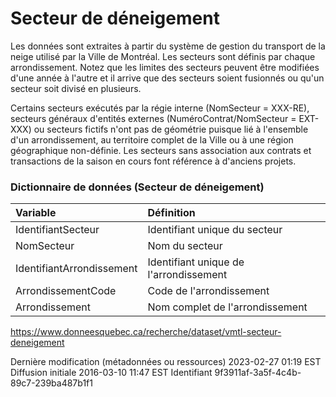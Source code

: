 # Secteur de déneigement
	
Les données sont extraites à partir du système de gestion du transport de la neige utilisé par la Ville de Montréal. Les secteurs sont définis par chaque arrondissement. Notez que les limites des secteurs peuvent être modifiées d'une année à l'autre et il arrive que des secteurs soient fusionnés ou qu'un secteur soit divisé en plusieurs.

Certains secteurs exécutés par la régie interne (NomSecteur = XXX-RE), secteurs généraux d'entités externes (NuméroContrat/NomSecteur = EXT-XXX) ou secteurs fictifs n'ont pas de géométrie puisque lié à l'ensemble d'un arrondissement, au territoire complet de la Ville ou à une région géographique non-définie. Les secteurs sans association aux contrats et transactions de la saison en cours font référence à d'anciens projets.

### Dictionnaire de données (Secteur de déneigement)
|Variable|Définition|
|:--- | :--- |
|IdentifiantSecteur | Identifiant unique du secteur|
|NomSecteur| Nom du secteur|
|IdentifiantArrondissement | Identifiant unique de l'arrondissement|
|ArrondissementCode | Code de l'arrondissement|
|Arrondissement | Nom complet de l'arrondissement|

https://www.donneesquebec.ca/recherche/dataset/vmtl-secteur-deneigement

Dernière modification (métadonnées ou ressources)	2023-02-27 01:19 EST
Diffusion initiale	2016-03-10 11:47 EST
Identifiant	9f3911af-3a5f-4c4b-89c7-239ba487b1f1
